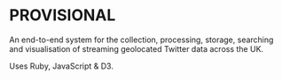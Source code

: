 # PROVISIONAL

An end-to-end system for the collection, processing, storage, searching and visualisation of streaming geolocated Twitter data across the UK.

Uses Ruby, JavaScript & D3.